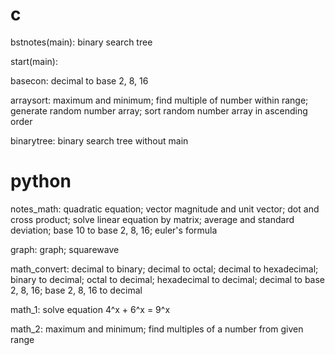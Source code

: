 # c
bstnotes(main):
binary search tree

start(main):

basecon:
decimal to base 2, 8, 16

arraysort:
maximum and minimum;
find multiple of number within range;
generate random number array;
sort random number array in ascending order

binarytree:
binary search tree without main

# python
notes_math:
quadratic equation;
vector magnitude and unit vector;
dot and cross product;
solve linear equation by matrix;
average and standard deviation;
base 10 to base 2, 8, 16;
euler's formula

graph:
graph;
squarewave

math_convert:
decimal to binary;
decimal to octal;
decimal to hexadecimal;
binary to decimal;
octal to decimal;
hexadecimal to decimal;
decimal to base 2, 8, 16;
base 2, 8, 16 to decimal

math_1:
solve equation 4^x + 6^x = 9^x

math_2:
maximum and minimum;
find multiples of a number from given range
